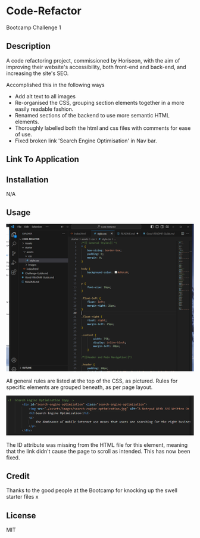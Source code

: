 # Code-Refactor
Bootcamp Challenge 1

## Description

A code refactoring project, commissioned by Horiseon, with the aim of improving their website's accessibility, both front-end and back-end, and increasing the site's SEO.

Accomplished this in the following ways

- Add alt text to all images
- Re-organised the CSS, grouping section elements together in a more easily readable fashion.
- Renamed sections of the backend to use more semantic HTML elements.
- Thoroughly labelled both the html and css files with comments for ease of use.
- Fixed broken link 'Search Engine Optimisation' in Nav bar. 

## Link To Application



## Installation

N/A

## Usage


![Screenshot of general rules in CSS File](Assets/Screenshot-Horiseon-CSS-File.PNG)


All general rules are listed at the top of the CSS, as pictured. Rules for specific elements are grouped beneath, as per page layout.


![Fixed link](./Assets/SEO-link.PNG)

The ID attribute was missing from the HTML file for this element, meaning that the link didn't cause the page to scroll as intended. This has now been fixed.

## Credit 

Thanks to the good people at the Bootcamp for knocking up the swell starter files x

## License

MIT
